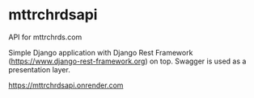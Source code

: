 # mttrchrdsapi
API for mttrchrds.com

Simple Django application with Django Rest Framework (https://www.django-rest-framework.org) on top. Swagger is used as a presentation layer.

https://mttrchrdsapi.onrender.com
